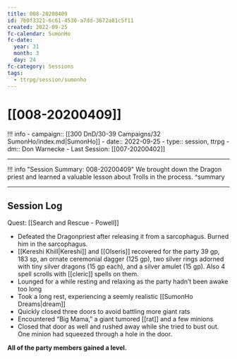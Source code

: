 ```yaml
---
title: 008-20200409
id: 7b0f3321-6c61-4530-a7dd-3672a81c5f11
created: 2022-09-25
fc-calendar: SumonHo
fc-date:
  year: 31
  month: 3
  day: 24
fc-category: Sessions
tags:
  - ttrpg/session/sumonho
---
```


# [[008-20200409]]

!!! info
    - campaign:: [[300 DnD/30-39 Campaigns/32 SumonHo/index.md|SumonHo]]
    - date:: 2022-09-25
    - type:: session, ttrpg
    - dm:: Don Warnecke
    - Last Session: [[007-20200402]]


---

!!! info "Session Summary: 008-20200409"
    We brought down the Dragon priest and learned a valuable lesson about Trolls in the process.
    ^summary

---


## Session Log


Quest: [[Search and Rescue - Powell]]

- Defeated the Dragonpriest after releasing it from a sarcophagus. Burned him in the sarcophagus.
- [[Kereshi Khill|Kereshi]] and [[Olseris]] recovered for the party 39 gp, 183 sp, an ornate ceremonial dagger (125 gp), two silver rings adorned with tiny silver dragons (15 gp each), and a silver amulet (15 gp). Also 4 spell scrolls with [[cleric]] spells on them. 
- Lounged for a while resting and relaxing as the party hadn’t been awake too long
- Took a long rest, experiencing a seemly realistic [[SumonHo Dreams|dream]]
- Quickly closed three doors to avoid battling more giant rats
- Encountered “Big Mama,” a giant tumored [[rat]] and a few minions
- Closed that door as well and rushed away while she tried to bust out. One minion had squeezed through a hole in the door.

**All of the party members gained a level.**
